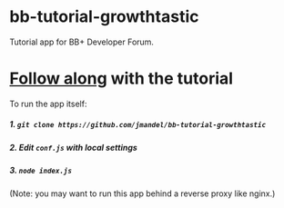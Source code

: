 bb-tutorial-growthtastic
========================

Tutorial app for BB+ Developer Forum.

# [Follow along](https://github.com/jmandel/bb-tutorial-growthtastic/wiki) with the tutorial

To run the app itself:

##### 1. `git clone https://github.com/jmandel/bb-tutorial-growthtastic`
##### 2. Edit `conf.js` with local settings
##### 3. `node index.js` 

(Note: you may want to run this app behind a reverse proxy like nginx.)
